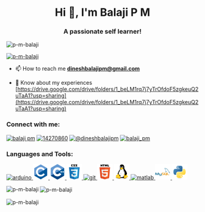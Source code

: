 <h1 align="center">Hi 👋, I'm Balaji P M</h1>
<h3 align="center">A passionate self learner!</h3>

<p align="left"> <img src="https://komarev.com/ghpvc/?username=p-m-balaji&label=Profile%20views&color=0e75b6&style=flat" alt="p-m-balaji" /> </p>

<p align="left"> <a href="https://github.com/ryo-ma/github-profile-trophy"><img src="https://github-profile-trophy.vercel.app/?username=p-m-balaji" alt="p-m-balaji" /></a> </p>

- 📫 How to reach me **dineshbalajipm@gmail.com**

- 📄 Know about my experiences [https://drive.google.com/drive/folders/1_beLM1rq7j7yTrOfdoF5zgkeuQ2uTaA1?usp=sharing](https://drive.google.com/drive/folders/1_beLM1rq7j7yTrOfdoF5zgkeuQ2uTaA1?usp=sharing)

<h3 align="left">Connect with me:</h3>
<p align="left">
<a href="https://www.linkedin.com/in/balaji-pm-9557921ab/" target="blank"><img align="center" src="https://raw.githubusercontent.com/rahuldkjain/github-profile-readme-generator/master/src/images/icons/Social/linked-in-alt.svg" alt="balaji pm" height="30" width="40" /></a>
<a href="https://stackoverflow.com/users/14270860" target="blank"><img align="center" src="https://raw.githubusercontent.com/rahuldkjain/github-profile-readme-generator/master/src/images/icons/Social/stack-overflow.svg" alt="14270860" height="30" width="40" /></a>
<a href="https://medium.com/@dineshbalajipm" target="blank"><img align="center" src="https://raw.githubusercontent.com/rahuldkjain/github-profile-readme-generator/master/src/images/icons/Social/medium.svg" alt="@dineshbalajipm" height="30" width="40" /></a>
<a href="https://auth.geeksforgeeks.org/user/balaji_pm" target="blank"><img align="center" src="https://raw.githubusercontent.com/rahuldkjain/github-profile-readme-generator/master/src/images/icons/Social/geeks-for-geeks.svg" alt="balaji_pm" height="30" width="40" /></a>
</p>

<h3 align="left">Languages and Tools:</h3>
<p align="left"> <a href="https://www.arduino.cc/" target="_blank"> <img src="https://cdn.worldvectorlogo.com/logos/arduino-1.svg" alt="arduino" width="40" height="40"/> </a> <a href="https://www.cprogramming.com/" target="_blank"> <img src="https://raw.githubusercontent.com/devicons/devicon/master/icons/c/c-original.svg" alt="c" width="40" height="40"/> </a> <a href="https://www.w3schools.com/cpp/" target="_blank"> <img src="https://raw.githubusercontent.com/devicons/devicon/master/icons/cplusplus/cplusplus-original.svg" alt="cplusplus" width="40" height="40"/> </a> <a href="https://www.w3schools.com/css/" target="_blank"> <img src="https://raw.githubusercontent.com/devicons/devicon/master/icons/css3/css3-original-wordmark.svg" alt="css3" width="40" height="40"/> </a> <a href="https://git-scm.com/" target="_blank"> <img src="https://www.vectorlogo.zone/logos/git-scm/git-scm-icon.svg" alt="git" width="40" height="40"/> </a> <a href="https://www.w3.org/html/" target="_blank"> <img src="https://raw.githubusercontent.com/devicons/devicon/master/icons/html5/html5-original-wordmark.svg" alt="html5" width="40" height="40"/> </a> <a href="https://www.linux.org/" target="_blank"> <img src="https://raw.githubusercontent.com/devicons/devicon/master/icons/linux/linux-original.svg" alt="linux" width="40" height="40"/> </a> <a href="https://www.mathworks.com/" target="_blank"> <img src="https://upload.wikimedia.org/wikipedia/commons/2/21/Matlab_Logo.png" alt="matlab" width="40" height="40"/> </a> <a href="https://www.mysql.com/" target="_blank"> <img src="https://raw.githubusercontent.com/devicons/devicon/master/icons/mysql/mysql-original-wordmark.svg" alt="mysql" width="40" height="40"/> </a> <a href="https://www.python.org" target="_blank"> <img src="https://raw.githubusercontent.com/devicons/devicon/master/icons/python/python-original.svg" alt="python" width="40" height="40"/> </a> </p>

<p><img align="left" src="https://github-readme-stats.vercel.app/api/top-langs?username=p-m-balaji&show_icons=true&locale=en&layout=compact" alt="p-m-balaji" /></p>

<p>&nbsp;<img align="center" src="https://github-readme-stats.vercel.app/api?username=p-m-balaji&show_icons=true&locale=en" alt="p-m-balaji" /></p>

<p><img align="center" src="https://github-readme-streak-stats.herokuapp.com/?user=p-m-balaji&" alt="p-m-balaji" /></p>
